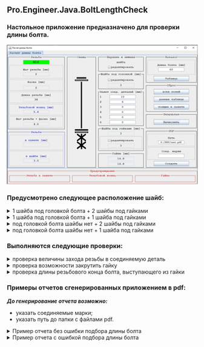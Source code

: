 ## Pro.Engineer.Java.BoltLengthCheck
### Настольное приложение предназначено для проверки длины болта.

<img src="images/dialog.png" alt="drawing" width="550"/>

### Предусмотрено следующее расположение шайб: 

<!-- TABLE OF CONTENTS -->
<details>
  <summary>1 шайба под головкой болта + 2 шайбы под гайками</summary>
  <ol>
    <img src="images/bolt1_2.png" alt="drawing" width="100"/>
  </ol>
</details>

<!-- TABLE OF CONTENTS -->
<details>
  <summary>1 шайба под головкой болта + 1 шайба под гайками</summary>
  <ol>
    <img src="images/bolt1_1.png" alt="drawing" width="100"/>
  </ol>
</details>

<!-- TABLE OF CONTENTS -->
<details>
  <summary>под головкой болта шайбы нет + 2 шайбы под гайками</summary>
  <ol>
    <img src="images/bolt0_2.png" alt="drawing" width="100"/>
  </ol>
</details>

<!-- TABLE OF CONTENTS -->
<details>
  <summary>под головкой болта шайбы нет + 1 шайба под гайками</summary>
  <ol>
    <img src="images/bolt0_1.png" alt="drawing" width="100"/>
  </ol>
</details>

### Выполняются следующие проверки:

<!-- TABLE OF CONTENTS -->
<details>
  <summary>проверка величины захода резьбы в соединяемую деталь</summary>
  <ol>
    <img src="images/pack.png" alt="drawing" width="400"/>
  </ol>
</details>

<!-- TABLE OF CONTENTS -->
<details>
  <summary>проверка возможности закрутить гайку</summary>
  <ol>
    <img src="images/nut.png" alt="drawing" width="400"/>
  </ol>
</details>

<!-- TABLE OF CONTENTS -->
<details>
  <summary>проверка длины резьбового конца болта, выступающего из гайки</summary>
  <ol>
    <img src="images/short.png" alt="drawing" width="400"/>
  </ol>
</details>

### Примеры отчетов сгенерированных приложением в pdf:

***До генерирование отчета возможно:***
- указать соединяемые марки;
- указать путь до папки с файлами pdf.

<!-- TABLE OF CONTENTS -->
<details>
  <summary>Пример отчета без ошибки подбора длины болта</summary>
  <ol>
    <img src="images/example.png" alt="drawing" width="450"/>
  </ol>
</details>

<!-- TABLE OF CONTENTS -->
<details>
  <summary>Пример отчета с ошибкой подбора длины болта</summary>
  <ol>
    <img src="images/no_spin.png" alt="drawing" width="450"/>
  </ol>
</details>
